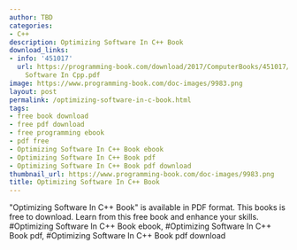```yaml
---
author: TBD
categories:
- C++
description: Optimizing Software In C++ Book
download_links:
- info: '451017'
  url: https://programming-book.com/download/2017/ComputerBooks/451017/Optimizing
    Software In Cpp.pdf
image: https://www.programming-book.com/doc-images/9983.png
layout: post
permalink: /optimizing-software-in-c-book.html
tags:
- free book download
- free pdf download
- free programming ebook
- pdf free
- Optimizing Software In C++ Book ebook
- Optimizing Software In C++ Book pdf
- Optimizing Software In C++ Book pdf download
thumbnail_url: https://www.programming-book.com/doc-images/9983.png
title: Optimizing Software In C++ Book
---
```


 
<div class="item-desc text-justify">
  "Optimizing Software In C++ Book" is available in PDF format. This books is free to download. Learn from this free book and enhance your skills.
  <br>
  #Optimizing Software In C++ Book ebook, #Optimizing Software In C++ Book pdf, #Optimizing Software In C++ Book pdf download
</div>